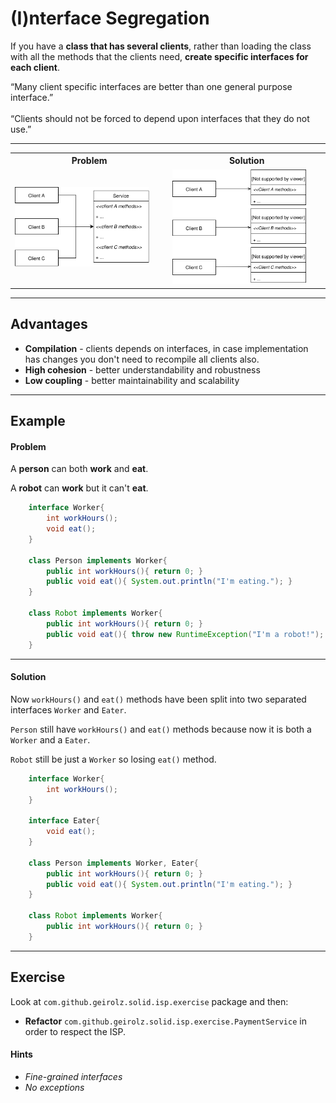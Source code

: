 # (I)nterface Segregation

If you have a **class that has several clients**, rather than loading the class with all the methods that the clients need, 
**create specific interfaces for each client**.

<div class="notebox">
    “Many client specific interfaces are better than one general purpose interface.”
</div>
<br/>
<div class="notebox">
    “Clients should not be forced to depend upon interfaces that they do not use.”
</div>

----

<table>
    <tr>
        <th>Problem</th>
        <th>Solution</th>
    </tr>
    <tr>
        <td>
            <img style="width: 90%" class="centered" src="src/main/resources/imgs/InterfaceSegregation_problem.svg"/>
        </td>
        <td>
            <img style="width: 90%" class="centered" src="src/main/resources/imgs/InterfaceSegregation_solution.svg"/>
        </td>
    </tr>
</table>


---
## Advantages
- **Compilation** - clients depends on interfaces, in case implementation has changes you don't need to recompile all clients also.
- **High cohesion** - better understandability and robustness
- **Low coupling** - better maintainability and scalability

---
## Example

#### Problem
A **person** can both **work** and **eat**.

A **robot** can **work** but it can't **eat**. 

```java
    interface Worker{
        int workHours();
        void eat();    
    }   

    class Person implements Worker{
        public int workHours(){ return 0; }
        public void eat(){ System.out.println("I'm eating."); }
    }
 
    class Robot implements Worker{
        public int workHours(){ return 0; }
        public void eat(){ throw new RuntimeException("I'm a robot!"); }
    }  
```
---
#### Solution
Now `workHours()` and `eat()` methods have been split into two separated interfaces `Worker` and `Eater`.

`Person` still have `workHours()` and `eat()` methods because now it is both a `Worker` and a `Eater`.

`Robot` still be just a `Worker` so losing `eat()` method.

```java
    interface Worker{
        int workHours();   
    } 
  
    interface Eater{
        void eat();    
    } 

    class Person implements Worker, Eater{
        public int workHours(){ return 0; }
        public void eat(){ System.out.println("I'm eating."); }
    }
 
    class Robot implements Worker{
        public int workHours(){ return 0; }
    }  
```


---
## Exercise
Look at `com.github.geirolz.solid.isp.exercise` package and then:
- **Refactor** `com.github.geirolz.solid.isp.exercise.PaymentService` in order to respect the ISP.

#### Hints
- _Fine-grained interfaces_
- _No exceptions_

 